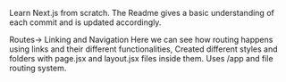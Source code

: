 Learn Next.js from scratch.
The Readme gives a basic understanding of each commit and is updated accordingly.

Routes-> Linking and Navigation
Here we can see how routing happens using links and their different functionalities, Created different styles and folders with page.jsx and layout.jsx files inside them. Uses /app and file routing system.
